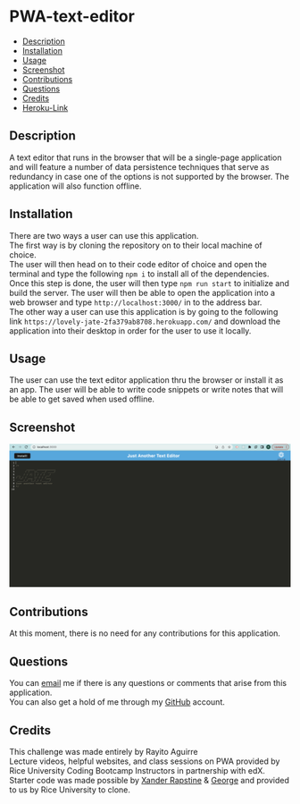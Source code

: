 # PWA-text-editor

- [Description](#description)
- [Installation](#installation)
- [Usage](#usage)
- [Screenshot](#screenshot)
- [Contributions](#contributions)
- [Questions](#questions)
- [Credits](#credits)
- [Heroku-Link](#heroku-link)

## Description
A text editor that runs in the browser that will be a single-page application and will feature a number of data persistence techniques that serve as redundancy in case one of the options is not supported by the browser. The application will also function offline.

## Installation
There are two ways a user can use this application.<br>
The first way is by cloning the repository on to their local machine of choice.<br>
The user will then head on to their code editor of choice and open the terminal and type the following `npm i` to install all of the dependencies. <br>
Once this step is done, the user will then type `npm run start` to initialize and build the server. The user will then be able to open the application into a web browser and type `http://localhost:3000/` in to the address bar. <br>
The other way a user can use this application is by going to the following link `https://lovely-jate-2fa379ab8708.herokuapp.com/` and download the application into their desktop in order for the user to use it locally.

## Usage
The user can use the text editor application thru the browser or install it as an app. The user will be able to write code snippets or write notes that will be able to get saved when used offline.

## Screenshot
![Alt text](<images/Screenshot 2023-07-11 at 6.28.55 AM.png>)<br>

## Contributions
At this moment, there is no need for any contributions for this application.

## Questions
You can [email](rayito.aguirre94@gmail.com) me if there is any questions or comments that arise from this application.<br>
You can also get a hold of me through my [GitHub](https://github.com/itsrayito) account.

## Credits
This challenge was made entirely by Rayito Aguirre<br>
Lecture videos, helpful websites, and class sessions on PWA provided by Rice University Coding Bootcamp Instructors in partnership with edX.<br>
Starter code was made possible by [Xander Rapstine](https://github.com/Xandromus) & [George](https://github.com/Georgeyoo) and provided to us by Rice University to clone.